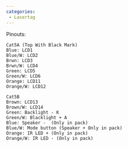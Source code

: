 ```yaml
---
categories:
 - Lasertag
---
```

Pinouts:

    Cat5A (Top With Black Mark)
    Blue: LCD1
    Blue/W: LCD2
    Brwn: LCD3
    Brwn/W: LCD4
    Green: LCD5
    Green/W: LCD6
    Orange: LCD11
    Orange/W: LCD12

    Cat5B
    Brown: LCD13
    Brown/W: LCD14
    Green: Backlight - K
    Green/W: Blacklight + A
    Blue: Speaker -  (Only in pack)
    Blue/W: Mode button (Speaker + Only in pack)
    Orange: IR LED + (Only in pack)
    Orange/W: IR LED - (Only in pack)

